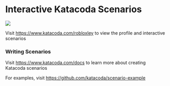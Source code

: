 # Interactive Katacoda Scenarios

[![](http://shields.katacoda.com/katacoda/robloxley/count.svg)](https://www.katacoda.com/robloxley "Get your profile on Katacoda.com")

Visit https://www.katacoda.com/robloxley to view the profile and interactive scenarios

### Writing Scenarios
Visit https://www.katacoda.com/docs to learn more about creating Katacoda scenarios

For examples, visit https://github.com/katacoda/scenario-example
